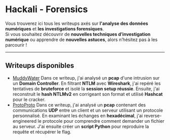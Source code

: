 # Hackali - Forensics

Vous trouverez ici tous les writeups axés sur **l'analyse des données numériques** et **les investigations forensiques**.  
Si vous souhaitez découvrir de **nouvelles techniques d’investigation numérique** ou apprendre de **nouvelles astuces**, alors n’hésitez pas à les parcourir !

---

## Writeups disponibles

- [MuddyWater](writeups/MuddyWater/MuddyWater.md)
  Dans ce writeup, j'ai analysé un **pcap** d'une intrusion sur un **Domain Controller**. En filtrant **NTLM** avec **Wireshark**, j'ai repéré les tentatives de **bruteforce** et isolé la **session setup réussie**. Ensuite, j'ai reconstruit le **hash NTLMv2** en corrigeant son format et utilisé **Hashcat** pour le cracker.
- [ProtoProto](writeups/ProtoProto/ProtoProto.md)
  Dans ce writeup, j'ai analysé un **pcap** contenant des communications **UDP** entre un client et un serveur utilisant un protocole personnalisé. En examinant les échanges en **hexadécimal**, j'ai reverse-engineered le protocole pour comprendre comment demander un fichier au serveur. J'ai ensuite créer un **script Python** pour reproduire la requête et récupérer le flag.
